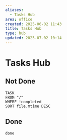 ```yaml
---
aliases:
  - Tasks Hub
area: office
created: 2025-06-02 11:43
title: Tasks Hub
type: hub
updated: 2025-07-02 10:14
---
```


# Tasks Hub

## Not Done

```dataview
TASK
FROM "/"
WHERE !completed 
SORT file.mtime DESC
```

## Done

```tasks
done
```
